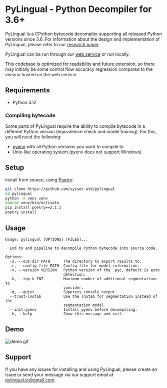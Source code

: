 # PyLingual - Python Decompiler for 3.6+

PyLingual is a CPython bytecode decompiler supporting all released Python versions since 3.6. For information about the design and implementation of PyLingual, please refer to our [research paper](https://www.computer.org/csdl/proceedings-article/sp/2025/223600a052/21B7QZB86cg).

PyLingual can be run through our [web service](https://pylingual.io) or run locally.

This codebase is optimized for readability and future extension, so there may initially be some control flow accuracy regression compared to the version hosted on the web service.

## Requirements

- Python 3.12

### Compiling bytecode

Some parts of PyLingual require the ability to compile bytecode in a different Python version (equivalence check and model training). For this, you will need the following:

- [pyenv](https://github.com/pyenv/pyenv) with all Python versions you want to compile to
- Unix-like operating system (pyenv does not support Windows)

## Setup

Install from source, using [Poetry](https://python-poetry.org/):

```sh
git clone https://github.com/syssec-utd/pylingual
cd pylingual
python -m venv venv
source venv/bin/activate
pip install poetry==2.1.1
poetry install
```

## Usage

```
Usage: pylingual [OPTIONS] [FILES]...

  End to end pipeline to decompile Python bytecode into source code.

Options:
  -o, --out-dir PATH      The directory to export results to.
  -c, --config-file PATH  Config file for model information.
  -v, --version VERSION   Python version of the .pyc, default is auto
                          detection.
  -k, --top-k INT         Maximum number of additional segmentations to
                          consider.
  -q, --quiet             Suppress console output.
  --trust-lnotab          Use the lnotab for segmentation instead of the
                          segmentation model.
  --init-pyenv            Install pyenv before decompiling.
  -h, --help              Show this message and exit.
```

## Demo

![demo gif](demo.gif)

## Support

If you have any issues for installing and using PyLingual, please create an issue or send your message via our support email at pylingual.io@gmail.com.
